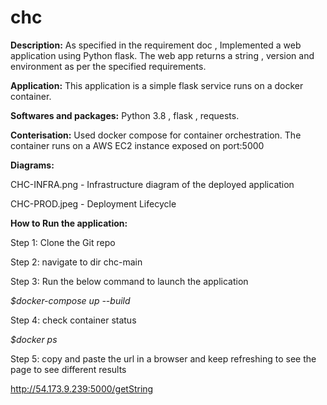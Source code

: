 # chc
**Description:** As specified in the requirement doc , Implemented a web application using Python flask. The web app returns a string , version and environment as per the specified requirements.

**Application:** This application is a simple flask service runs on a docker container.

**Softwares and packages:** Python 3.8 , flask , requests.

**Conterisation:** Used docker compose for container orchestration. The container runs on a AWS EC2 instance exposed on port:5000

**Diagrams:** 

CHC-INFRA.png - Infrastructure diagram of the deployed application

CHC-PROD.jpeg - Deployment Lifecycle

**How to Run the application:**

Step 1: Clone the Git repo

Step 2: navigate to dir chc-main

Step 3: Run the below command to launch the application

_$docker-compose up --build_

Step 4: check container status 

_$docker ps_

Step 5: copy and paste the url in a browser  and keep refreshing to see the page to see different results

http://54.173.9.239:5000/getString
